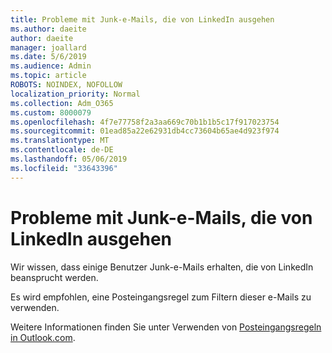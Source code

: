 ```yaml
---
title: Probleme mit Junk-e-Mails, die von LinkedIn ausgehen
ms.author: daeite
author: daeite
manager: joallard
ms.date: 5/6/2019
ms.audience: Admin
ms.topic: article
ROBOTS: NOINDEX, NOFOLLOW
localization_priority: Normal
ms.collection: Adm_O365
ms.custom: 8000079
ms.openlocfilehash: 4f7e77758f2a3aa669c70b1b1b5c17f917023754
ms.sourcegitcommit: 01ead85a22e62931db4cc73604b65ae4d923f974
ms.translationtype: MT
ms.contentlocale: de-DE
ms.lasthandoff: 05/06/2019
ms.locfileid: "33643396"
---
```

# <a name="issues-with-junk-email-claiming-to-be-from-linkedin"></a>Probleme mit Junk-e-Mails, die von LinkedIn ausgehen

Wir wissen, dass einige Benutzer Junk-e-Mails erhalten, die von LinkedIn beansprucht werden.

Es wird empfohlen, eine Posteingangsregel zum Filtern dieser e-Mails zu verwenden.

Weitere Informationen finden Sie unter Verwenden von [Posteingangsregeln in Outlook.com](https://support.office.com/article/4b094371-a5d7-49bd-8b1b-4e4896a7cc5d).
